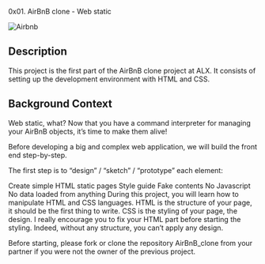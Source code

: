 0x01. AirBnB clone - Web static

<!-- Insert an image from airbnb -->
![Airbnb](https://raw.githubusercontent.com/monoprosito/AirBnB_clone/feature/console/hBnB.png)

## Description
This project is the first part of the AirBnB clone project at ALX. It consists of setting up the development environment with HTML and CSS.

## Background Context
Web static, what?
Now that you have a command interpreter for managing your AirBnB objects, it’s time to make them alive!

Before developing a big and complex web application, we will build the front end step-by-step.

The first step is to “design” / “sketch” / “prototype” each element:

Create simple HTML static pages
Style guide
Fake contents
No Javascript
No data loaded from anything
During this project, you will learn how to manipulate HTML and CSS languages. HTML is the structure of your page, it should be the first thing to write. CSS is the styling of your page, the design. I really encourage you to fix your HTML part before starting the styling. Indeed, without any structure, you can’t apply any design.

Before starting, please fork or clone the repository AirBnB_clone from your partner if you were not the owner of the previous project.
